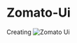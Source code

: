 # Zomato-Ui
Creating
![Zomato Ui](https://user-images.githubusercontent.com/104976452/186660020-f0f0847a-ba95-4cc4-adb0-87ce3aa6ffb8.png)
